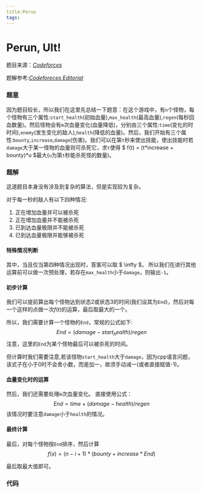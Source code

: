 ```yaml
---
title:Perun
tags:
---
```


# Perun, Ult!

<!--more-->

题目来源：[_Codeforces_](http://codeforces.com/contest/912/problem/C)

题解参考:[_Codeforeces Editorial_](http://codeforces.com/blog/entry/56920)

### 题意
因为题目较长，所以我们在这里先总结一下题意：在这个游戏中，有`n`个怪物，每个怪物有三个属性:`start_health`(初始血量),`max_health`(最高血量),`regen`(每秒回血数量)。然后怪物会有`m`次血量变化(血量降低)，分别由三个属性:`time`(变化的时时间),`enemy`(发生变化的敌人),`health`(降低的血量)。然后，我们开始有三个属性:`bounty`,`increase`,`damage`(伤害)。我们可以在第`t`秒来使出技能，使出技能时若`damage`大于某一怪物的血量则可杀死它，求`t`使得 $ f(t) = (t*increase + bounty)*u $最大(`u`为第`t`秒能杀死怪的数量)。

### 题解
这道题目本身没有涉及到复杂的算法，但是实现较为复杂。

对于每一秒的敌人有以下四种情况:
1. 正在增加血量并可以被杀死
2. 正在增加血量并不能被杀死
3. 已到达血量极限并不能被杀死
4. 已到达血量极限并能够被杀死

#### 特殊情况判断
其中，当且仅当第四种情况出现时，答案可以取 $ \infty $。
所以我们在进行其他运算前可以做一次预处理，若存在`max_health`小于`damage`，则输出`-1`。


#### 初步计算
我们可以提前算出每个怪物达到状态2或状态3的时间(我们设其为`End`)，然后对每一个这样的点做一次$f(t)$的运算，最后取最大的一个。

所以，我们需要计算一个怪物的`End`，常规的公式如下:
$$ End = (damage - start_health)/regen $$
注意，这里的`End`为某个怪物最后可以被杀死的时间。

但计算时我们需要注意,若该怪物`start_health`大于`damage`，因为cpp语言问题，该式子在小于0时不会舍小数，而是加一，故须手动减一(或者直接赋值-1)。

#### 血量变化时的运算
然后，我们还需要处理`m`次血量变化。
直接使用公式：
$$ End = time + (damage -  health)/regen $$
该情况时要注意`damage`小于`health`的情况。

#### 最终计算
最后，对每个怪物按`End`排序，然后计算
$$ f(x) = (n-i+1)*(bounty + increase*End) $$

最后取最大值即可。

### 代码

```C++	
```